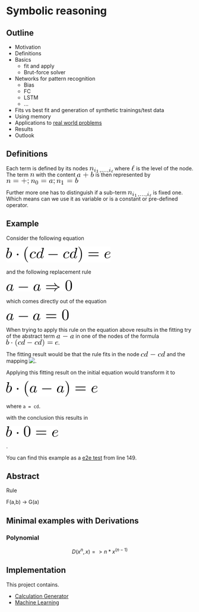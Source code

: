 # Symbolic reasoning

## Outline

* Motivation
* Definitions
* Basics
  * fit and apply
  * Brut-force solver
* Networks for pattern recognition
  * Bias
  * FC
  * LSTM
  * ...
* Fits vs best fit and generation of synthetic trainings/test data
* Using memory
* Applications to [real world problems](./real_world_problems/README.md)
* Results
* Outlook

## Definitions

Each term is defined by its nodes <img style="margin:0 0 -7px 0" src="docs/formulas/symbol.png" /> where <img style="margin:0 0 -2px 0" src="docs/formulas/ell.png" /> is the level of the node.
The term <img style="margin:0 0 -1x 0" src="docs/formulas/n.png" /> with the content <img style="margin:0 0 -3px 0" src="docs/formulas/a+b.png" /> is then represented by <img style="margin:0 0 -4px 0" src="docs/formulas/parts-of-a+b.png" />

Further more one has to distinguish if a sub-term <img style="margin:0 0 -7px 0" src="docs/formulas/symbol.png" /> is fixed one.
Which means can we use it as variable or is a constant or pre-defined operator.

## Example

Consider the following equation

![b*(cd-cd)=e](docs/formulas/b*(cd-cd)=e.png)

and the following replacement rule

![a-a => 0](docs/formulas/a-a=>0.png)

which comes directly out of the equation

![a-a = 0](docs/formulas/a-a=0_300.png)

When trying to apply this rule on the equation above results in the fitting try of the abstract term <img style="margin:0 0 -1px 0" src="docs/formulas/a-a_150.png" /> in one of the nodes of the formula <img style="margin:0 0 -5px 0" src="docs/formulas/b*(cd-cd)=e_150.png" />.

The fitting result would be that the rule fits in the node <img style="margin:0 0 -1px 0" src="docs/formulas/cd-cd_150.png" /> and the mapping <img style="margin:0 0 -1px 0" src="docs/formulas/a->cd_150.png" />.

Applying this fitting result on the initial equation would transform it to

![b*(a-a)=e](docs/formulas/b*(a-a)=e_300.png)

where `a = cd`.

with the conclusion this results in

![b*0=e](docs/formulas/b*0=e_300.png)

.

You can find this example as a [e2e test](./libcore/src/apply.rs#L328-L347) from line 149.

## Abstract

Rule

F(a,b) -> G(a)

## Minimal examples with Derivations

### Polynomial

```math
D(x^n, x) => n*x^(n-1)
```

## Implementation

This project contains.

* [Calculation Generator](./generator)
* [Machine Learning](./ml)